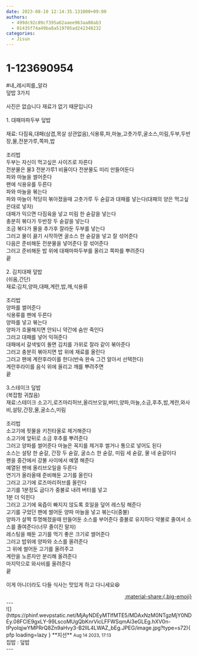 ```yaml
---
date: 2023-08-10 12:14:35.131000+09:00
authors:
  - 499dc92c89cf395a62aaee963aa08ab3
  - 01435f74a49ba8a519705ad242348232
categories:
  - Jisun
---
```


# 1-123690954

<div class="post-container" markdown="1">
<div class="content-container md-sidebar__scrollwrap" markdown="1">

\#내_레시피를_알라 <br>덮밥 3가지<br><br>사진은 없습니다 재료가 없기 때문입니다<br><br>1. 대패마파두부 덮밥<br><br>재료: 다짐육,대패(삼겹,목살 상관없음),식용류,파,마늘,고춧가루,굴소스,미림,두부,두반장,물,전분가루,쪽파,밥<br><br>조리법<br>두부는 자신이 먹고싶은 사이즈로 자른다<br>전분물은 물3 전분가루1 비율이다 전분물도 미리 만들어둔다<br>파와 마늘을 썰어준다<br>팬에 식용유를 두른다<br>파와 마늘을 볶는다<br>파와 마늘이 적당히 볶아졌을때 고춧가루 두 숟갈과 대패를 넣는다(대패의 양은 먹고싶은대로 넣자)<br>대패가 익으면 다짐육을 넣고 미림 한 숟갈을 넣는다<br>충분히 볶다가 두반장 두 숟갈을 넣는다<br>조금 볶다가 물을 추가후 잘라둔 두부를 넣는다<br>그러고 물이 끓기 시작하면 굴소스 한 숟갈을 넣고 잘 섞어준다<br>다음은 준비해둔 전분물을 넣어준다 잘 섞어준다<br>그러고 준비해둔 밥 위에 대패마파두부를 올리고 쪽파를 뿌려준다<br>끝<br><br>2. 김치대패 덮밥<br>(쉬움,간단)<br>재료:김치,양파,대패,계란,밥,깨,식용류<br><br>조리법<br>양파를 썰어준다<br>식용류를 팬에 두른다<br>양파를 넣고 볶는다<br>양파가 흐물해지면 안되니 약간에 숨만 죽인다<br>그러고 대패를 넣어 익혀준다 <br>대패에서 갈색빛이 돌면 김치를 가위로 잘라 같이 볶아준다<br>그러고 충분히 볶아지면 밥 위에 재료를 올린다<br>그러고 팬에 계란후라이를 한다(반숙 완숙 그건 알아서 선택한다)<br>계란후라이를 음식 위에 올리고 깨를 뿌려주면<br>끝<br><br>3.스테이크 덮밥<br>(복잡함 귀찮음)<br>재료:스테이크 소고기,로즈마리허브,올리브오일,버터,양파,마늘,소금,후추,밥,계란,와사비,설탕,간장,물,굴소스,미림<br><br>조리법<br>소고기에 핏물을 키친타올로 제거해준다<br>소고기에 앞뒤로 소금 후추를 뿌려준다<br>그러고 양파를 썰어준다 마늘은 꼭지를 제거후 썰거나 통으로 넣어도 된다<br>소스는 설탕 한 숟갈, 간장 두 숟갈, 굴소스 한 숟갈, 미림 세 숟갈, 물 네 숟갈이다<br>팬을 중간에서 강불 사이에서 예열 해준다<br>예열된 팬에 올리브오일을 두른다<br>연기가 올라올때 준비해둔 고기를 올린다<br>그러고 고기에 로즈마리허브를 올린다<br>고기를 1분정도 굽다가 중불로 내려 버터를 넣고 <br>1분 더 익힌다<br>그러고 고기에 육즙이 빠지지 않도록 호일을 덮어 레스팅 해준다<br>고기를 구었던 팬에 썰어둔 양파 마늘을 넣고 볶는다(중불)<br>양파가 살짝 투명해졌을때 만들어둔 소스를 부어준다 중불로 유지하다 약불로 줄여서 소스를 졸여준다(너무 졸이진 말자)<br>레스팅을 해둔 고기를 먹기 좋은 크기로 썰어준다<br>그러고 밥위에 양파와 소스를 올려준다<br>그 위에 썰어둔 고기를 올려주고<br>계란을 노른자만 분리해 올려준다<br>마지막으로 와사비를 올려준다<br>끝<br><br>이게 아니더라도 다들 식사는 맛있게 하고 다니세요😆

</div>
</div>

<div style="text-align: right;" markdown="1">
<a href="https://weverse.io/fromis9/fanpost/1-123690954" style="text-align: right;">:material-share:{.big-emoji}</a>
</div>
---

<div class="comments-container md-sidebar__scrollwrap" markdown="1">
<div class="comment" markdown="1">
<div class='id-container' markdown="1">
![](https://phinf.wevpstatic.net/MjAyNDEyMTlfMTE5/MDAxNzM0NTgzMjY0NDEy.08FClE9gxLY-99LscoMUgQbKnrVicLFFWSqmAi3eGLEg.hXV0n-tPyoIqjwYMPRrQ8Zn9aHvy3-B2llL4LWAZ_bEg.JPEG/image.jpg?type=s72){ pfp loading=lazy }
**<span class="artist">지선</span>** <small>Aug 14 2023, 17:13</small><br>
</div>
<div class='comment-body' markdown="1">
집밥 : 덮밥
</div>
</div>
</div>
---
